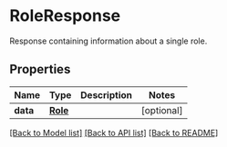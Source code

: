 # RoleResponse

Response containing information about a single role.

## Properties
Name | Type | Description | Notes
------------ | ------------- | ------------- | -------------
**data** | [**Role**](Role.md) |  | [optional] 

[[Back to Model list]](README.md#documentation-for-models) [[Back to API list]](README.md#documentation-for-api-endpoints) [[Back to README]](README.md)


